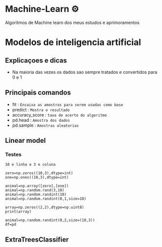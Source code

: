 # Machine-Learn ⚙
Algoritmos de Machine learn dos meus estudos e aprimoramentos

# Modelos de inteligencia artificial

## Explicaçoes e dicas

- Na maioria das vezes os dados sao sempre tratados e convertidos para 0 e 1

## Principais comandos

- fit : `Encaixa as amostras para serem usadas como base`
- predict : `Mostra o resultado`
- accuracy_score : `taxa de acerto do algoritmo `
- pd.head : ``Amostra dos dados``
- pd.sample : ``Amostras aleatorias``

## Linear model

### Testes

`10 e linha e 3 e coluna`

    zero=np.zeros((10,3),dtype=int)
    one=np.ones((10,3),dtype=int)

    animal=np.array([zero],[one])
    animal=np.random.rand(3,10)
    animal=np.random.randint(10)
    animal=np.random.randint(0,1,size=10)

    array=np.zeros((2,2),dtype=np.uint8)
    print(array)

    animal=np.random.randint(0,2,size=(10,3))
    df=pd


## ExtraTreesClassifier
